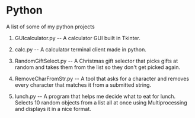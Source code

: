 # Python
A list of some of my python projects


1) GUIcalculator.py  --  A calculator GUI built in Tkinter.

2) calc.py  --  A calculator terminal client made in python.

3) RandomGiftSelect.py  --  A Christmas gift selector that picks gifts at random and takes them from the list so they don't get picked again.

4) RemoveCharFromStr.py  --  A tool that asks for a character and removes every character that matches it from a submitted string.

5) lunch.py  --  A program that helps me decide what to eat for lunch. Selects 10 random objects from a list all at once using Multiprocessing and displays it in a nice format.

